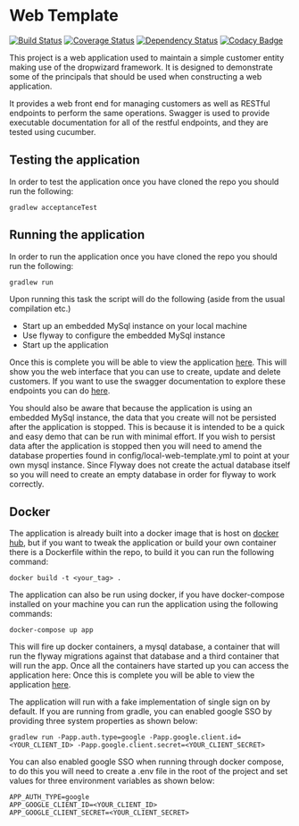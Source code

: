 # Web Template

[![Build Status](https://travis-ci.org/michaelruocco/dropwizard-web-template.svg?branch=master)](https://travis-ci.org/michaelruocco/dropwizard-web-template)
[![Coverage Status](https://coveralls.io/repos/github/michaelruocco/dropwizard-web-template/badge.svg?branch=master)](https://coveralls.io/github/michaelruocco/dropwizard-web-template?branch=master)
[![Dependency Status](https://www.versioneye.com/user/projects/574ac6f5ce8d0e0047373380/badge.svg?style=flat)](https://www.versioneye.com/user/projects/574ac6f5ce8d0e0047373380)
[![Codacy Badge](https://api.codacy.com/project/badge/Grade/66aa2b36d38d4e28a1c9440fce23266f)](https://www.codacy.com/app/michael-ruocco/dropwizard-web-template?utm_source=github.com&amp;utm_medium=referral&amp;utm_content=michaelruocco/dropwizard-web-template&amp;utm_campaign=Badge_Grade)

This project is a web application used to maintain a simple customer entity making use of the dropwizard framework.
It is designed to demonstrate some of the principals that should be used when constructing a web application.

It provides a web front end for managing customers as well as RESTful endpoints to perform the same operations.
Swagger is used to provide executable documentation for all of the restful endpoints, and they are tested using cucumber.

## Testing the application

In order to test the application once you have cloned the repo you should run the following:

```
gradlew acceptanceTest
```

## Running the application

In order to run the application once you have cloned the repo you should run the following:

```
gradlew run
```

Upon running this task the script will do the following (aside from the usual compilation etc.)

* Start up an embedded MySql instance on your local machine
* Use flyway to configure the embedded MySql instance
* Start up the application

Once this is complete you will be able to view the application [here](http://localhost:8090/). 
This will show you the web interface that you can use to create, update and delete customers. If you want to
use the swagger documentation to explore these endpoints you can do [here](http://localhost:8090/swagger).

You should also be aware that because the application is using an embedded MySql instance, the data that you create will
not be persisted after the application is stopped. This is because it is intended to be a quick and easy demo that can be
run with minimal effort. If you wish to persist data after the application is stopped then you will need to amend the
database properties found in config/local-web-template.yml to point at your own mysql instance. Since Flyway does not
create the actual database itself so you will need to create an empty database in order for flyway to work correctly.

## Docker

The application is already built into a docker image that is host on [docker hub](https://hub.docker.com/r/michaelruocco/web-template/),
but if you want to tweak the application or build your own container there is a Dockerfile within the
repo, to build it you can run the following command:

```
docker build -t <your_tag> .
```

The application can also be run using docker, if you have docker-compose installed on your
machine you can run the application using the following commands:

```
docker-compose up app
```

This will fire up docker containers, a mysql database, a container that will run the flyway
migrations against that database and a third container that will run the app. Once all the containers
have started up you can access the application here: Once this is complete you will be able to view
the application [here](http://localhost:8090/).

The application will run with a fake implementation of single sign on by default. If you are
running from gradle, you can enabled google SSO by providing three system properties as shown below:

```
gradlew run -Papp.auth.type=google -Papp.google.client.id=<YOUR_CLIENT_ID> -Papp.google.client.secret=<YOUR_CLIENT_SECRET>
```

You can also enabled google SSO when running through docker compose, to do this you will need to
create a .env file in the root of the project and set values for three environment variables as shown
below:

```
APP_AUTH_TYPE=google
APP_GOOGLE_CLIENT_ID=<YOUR_CLIENT_ID>
APP_GOOGLE_CLIENT_SECRET=<YOUR_CLIENT_SECRET>
```